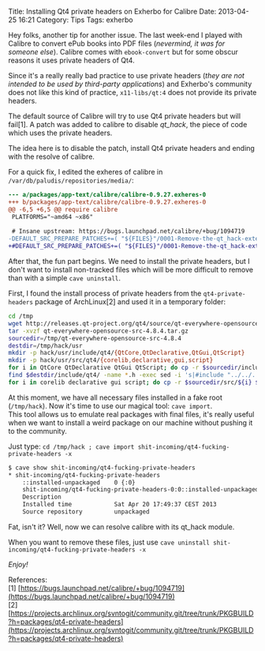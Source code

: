 Title: Installing Qt4 private headers on Exherbo for Calibre
Date: 2013-04-25 16:21
Category: Tips
Tags: exherbo

Hey folks, another tip for another issue. The last week-end I played with Calibre to convert ePub books into PDF files (_nevermind, it was for someone else_). Calibre comes with `ebook-convert` but for some obscur reasons it uses private headers of Qt4.

Since it's a really really bad practice to use private headers (_they are not intended to be used by third-party applications_) and Exherbo's community does not like this kind of practice, `x11-libs/qt:4` does not provide its private headers.

The default source of Calibre will try to use Qt4 private headers but will fail[1]. A patch was added to calibre to disable *qt_hack*, the piece of code which uses the private headers.

The idea here is to disable the patch, install Qt4 private headers and ending with the resolve of calibre.

For a quick fix, I edited the exheres of calibre in `/var/db/paludis/repositories/media/`:

``` diff
--- a/packages/app-text/calibre/calibre-0.9.27.exheres-0
+++ b/packages/app-text/calibre/calibre-0.9.27.exheres-0
@@ -6,5 +6,5 @@ require calibre
 PLATFORMS="~amd64 ~x86"
  
 # Insane upstream: https://bugs.launchpad.net/calibre/+bug/1094719
-DEFAULT_SRC_PREPARE_PATCHES+=( "${FILES}"/0001-Remove-the-qt_hack-extension-because-it-uses-private.patch )
+#DEFAULT_SRC_PREPARE_PATCHES+=( "${FILES}"/0001-Remove-the-qt_hack-extension-because-it-uses-private.patch )
```

After that, the fun part begins.
We need to install the private headers, but I don't want to install non-tracked files which will be more difficult to remove than with a simple `cave uninstall`.

First, I found the install process of private headers from the `qt4-private-headers` package of ArchLinux[2] and used it in a temporary folder:

``` bash
cd /tmp
wget http://releases.qt-project.org/qt4/source/qt-everywhere-opensource-src-4.8.4.tar.gz
tar -xvzf qt-everywhere-opensource-src-4.8.4.tar.gz
sourcedir=/tmp/qt-everywhere-opensource-src-4.8.4
destdir=/tmp/hack/usr
mkdir -p hack/usr/include/qt4/{QtCore,QtDeclarative,QtGui,QtScript}
mkdir -p hack/usr/src/qt4/{corelib,declarative,gui,script}
for i in QtCore QtDeclarative QtGui QtScript; do cp -r $sourcedir/include/${i}/private/ $destdir/include/qt4/${i}/ ; done
find $destdir/include/qt4/ -name *.h -exec sed -i 's|#include "../../../src/|#include "../../../src/qt4/|' {} \;
for i in corelib declarative gui script; do cp -r $sourcedir/src/${i} $destdir/src/qt4/ ; done
```

At this moment, we have all necessary files installed in a fake root (`/tmp/hack`). Now it's time to use our magical tool: `cave import`.  
This tool allows us to emulate real packages with final files, it's really useful when we want to install a weird package on our machine without pushing it to the community.

Just type: `cd /tmp/hack ; cave import shit-incoming/qt4-fucking-private-headers -x`

``` bash
$ cave show shit-incoming/qt4-fucking-private-headers
* shit-incoming/qt4-fucking-private-headers
    ::installed-unpackaged    0 {:0}
    shit-incoming/qt4-fucking-private-headers-0:0::installed-unpackaged (world)
    Description
    Installed time            Sat Apr 20 17:49:37 CEST 2013
    Source repository         unpackaged
```

Fat, isn't it? Well, now we can resolve calibre with its qt\_hack module.

When you want to remove these files, just use `cave uninstall shit-incoming/qt4-fucking-private-headers -x`

_Enjoy!_

References:  
[1] [https://bugs.launchpad.net/calibre/+bug/1094719](https://bugs.launchpad.net/calibre/+bug/1094719)  
[2] [https://projects.archlinux.org/svntogit/community.git/tree/trunk/PKGBUILD?h=packages/qt4-private-headers](https://projects.archlinux.org/svntogit/community.git/tree/trunk/PKGBUILD?h=packages/qt4-private-headers)
